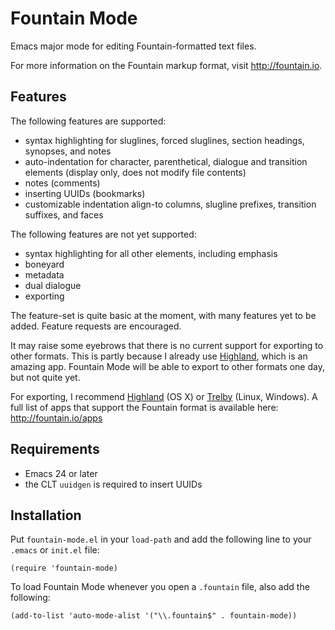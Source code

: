 Fountain Mode
=============

Emacs major mode for editing Fountain-formatted text files.

For more information on the Fountain markup format, visit
<http://fountain.io>.

Features
--------

The following features are supported:

- syntax highlighting for sluglines, forced sluglines, section
  headings, synopses, and notes
- auto-indentation for character, parenthetical, dialogue and
  transition elements (display only, does not modify file contents)
- notes (comments)
- inserting UUIDs (bookmarks)
- customizable indentation align-to columns, slugline prefixes,
  transition suffixes, and faces

The following features are not yet supported:

- syntax highlighting for all other elements, including emphasis
- boneyard
- metadata
- dual dialogue
- exporting

The feature-set is quite basic at the moment, with many features yet
to be added. Feature requests are encouraged.

It may raise some eyebrows that there is no current support for
exporting to other formats. This is partly because I already use
[Highland][], which is an amazing app. Fountain Mode will be able to
export to other formats one day, but not quite yet.

For exporting, I recommend [Highland][] (OS X) or [Trelby][] (Linux,
Windows). A full list of apps that support the Fountain format is
available here: <http://fountain.io/apps>

[Highland]: http://www.quoteunquoteapps.com/highland/ "Highland"
[Trelby]: http://www.trelby.org "Trelby"

Requirements
------------

- Emacs 24 or later
- the CLT `uuidgen` is required to insert UUIDs

Installation
------------

Put `fountain-mode.el` in your `load-path` and add the following line
to your `.emacs` or `init.el` file:

    (require 'fountain-mode)

To load Fountain Mode whenever you open a `.fountain` file, also add
the following:

    (add-to-list 'auto-mode-alist '("\\.fountain$" . fountain-mode))

[MELPA]: http://melpa.milkbox.net "MELPA"
